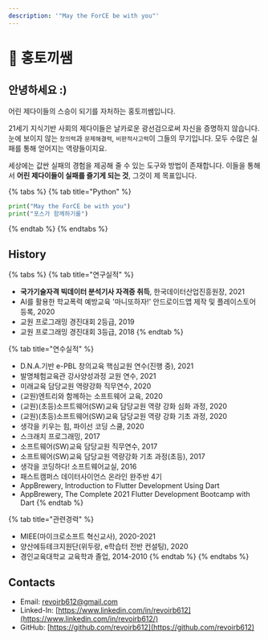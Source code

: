 ```yaml
---
description: '"May the ForCE be with you"'
---
```


# 🐰 홍토끼쌤

## 안녕하세요 :\)

어린 제다이들의 스승이 되기를 자처하는 홍토끼쌤입니다.

21세기 지식기반 사회의 제다이들은 날카로운 광선검으로써 자신을 증명하지 않습니다. 눈에 보이지 않는 `창의력`과 `문제해결력`, `비판적사고력`이 그들의 무기입니다. 모두 수많은 실패를 통해 얻어지는 역량들이지요.

세상에는 값싼 실패의 경험을 제공해 줄 수 있는 도구와 방법이 존재합니다. 이들을 통해서 **어린 제다이들이 실패를 즐기게 되는 것**, 그것이 제 목표입니다. 

{% tabs %}
{% tab title="Python" %}
```python
print("May the ForCE be with you")
print("포스가 함께하기를")
```
{% endtab %}
{% endtabs %}

##  History

{% tabs %}
{% tab title="연구실적" %}
* **국가기술자격 빅데이터 분석기사 자격증 취득**, 한국데이터산업진흥원장, 2021
* AI를 활용한 학교폭력 예방교육 '마니또하자!' 안드로이드앱 제작 및 플레이스토어 등록, 2020
* 교원 프로그래밍 경진대회 2등급, 2019
* 교원 프로그래밍 경진대회 3등급, 2018
{% endtab %}

{% tab title="연수실적" %}
* D.N.A.기반 e-PBL 창의교육 핵심교원 연수\(진행 중\), 2021
* 발명체험교육관 강사양성과정 교원 연수, 2021
* 미래교육 담당교원 역량강화 직무연수, 2020
* \(교원\)엔트리와 함께하는 소프트웨어 교육, 2020
* \(교원\)\(초등\)소프트웨어\(SW\)교육 담당교원 역량 강화 심화 과정, 2020
* \(교원\)\(초등\)소프트웨어\(SW\)교육 담당교원 역량 강화 기초 과정, 2020
* 생각을 키우는 힘, 파이선 코딩 스쿨, 2020
* 스크래치 프로그래밍, 2017
* 소프트웨어\(SW\)교육 담당교원 직무연수, 2017
* 소프트웨어\(SW\)교육 담당교원 역량강화 기초 과정\(초등\), 2017
* 생각을 코딩하다! 소프트웨어교실, 2016
* 패스트캠퍼스 데이터사이언스 온라인 완주반 4기
* AppBrewery, Introduction to Flutter Development Using Dart
* AppBrewery, The Complete 2021 Flutter Development Bootcamp with Dart
{% endtab %}

{% tab title="관련경력" %}
* MIEE\(마이크로소프트 혁신교사\), 2020-2021
* 양산에듀테크지원단\(위두랑, e학습터 전반 컨설팅\), 2020
* 경인교육대학교 교육학과 졸업, 2014-2010
{% endtab %}
{% endtabs %}

## Contacts

* Email: revoirb612@gmail.com
* Linked-In: [https://www.linkedin.com/in/revoirb612](https://www.linkedin.com/in/revoirb612/)
* GitHub: [https://github.com/revoirb612](https://github.com/revoirb612)

